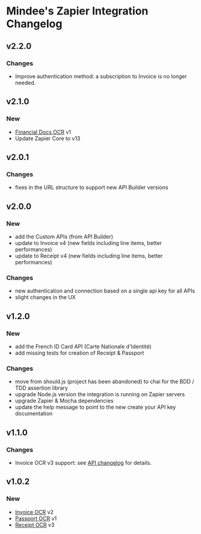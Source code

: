 # Mindee's Zapier Integration Changelog

## v2.2.0
### Changes
* Improve authentication method: a subscription to Invoice is no longer needed.

## v2.1.0
### New
- [Financial Docs OCR](https://developers.mindee.com/docs/financial-documents-ocr) v1
- Update Zapier Core to v13


## v2.0.1
### Changes 
- fixes in the URL structure to support new API Builder versions


## v2.0.0
### New
- add the Custom APIs (from API Builder)
- update to Invoice v4 (new fields including line items, better performances)
- update to Receipt v4 (new fields including line items, better performances)

### Changes
- new authentication and connection based on a single api key for all APIs
- slight changes in the UX


## v1.2.0
### New
- add the French ID Card API (Carte Nationale d'Identité)
- add missing tests for creation of Receipt & Passport

### Changes
- move from should.js (project has been abandoned) to chai for the BDD / TDD assertion library
- upgrade Node.js version the integration is running on Zapier servers
- upgrade Zapier & Mocha dependencies
- update the help message to point to the new create your API key documentation


## v1.1.0
### Changes
- Invoice OCR v3 support: see [API changelog](https://developers.mindee.com/docs/releases-notes-invoice-ocr#version-3) for details.


## v1.0.2
### New
- [Invoice OCR](https://developers.mindee.com/docs/invoice-ocr) v2
- [Passport OCR](https://developers.mindee.com/docs/passport-ocr) v1
- [Receipt OCR](https://developers.mindee.com/docs/receipt-ocr) v3
